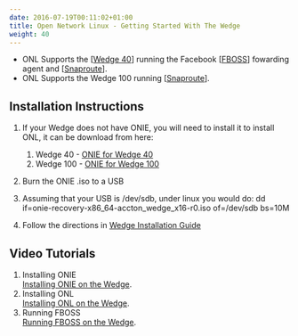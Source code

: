 ```yaml
---
date: 2016-07-19T00:11:02+01:00
title: Open Network Linux - Getting Started With The Wedge
weight: 40
---
```


- ONL Supports the [[Wedge 40](http://www.edge-core.com/productsInfo.php?cls=1&cls2=7&cls3=57&id=110)] running the Facebook [[FBOSS](https://github.com/facebook/fboss)] fowarding agent and [[Snaproute](http://www.snaproute.com/)].
- ONL Supports the Wedge 100 running [[Snaproute](http://www.snaproute.com/)].

## Installation Instructions

1. If your Wedge does not have ONIE, you will need to install it to install ONL, it can be download from here:
    1. Wedge 40 - [ONIE for Wedge 40](http://opennetlinux.org/binaries/accton-wedge/onie-recovery-wedge.iso)
    2. Wedge 100 - [ONIE for Wedge 100](http://opennetlinux.org/binaries/accton-wedge/onie-recovery-x86-64-facebook-wedge100-r0.iso)

2. Burn the ONIE .iso to a USB
3. Assuming that your USB is /dev/sdb, under linux you would do: dd if=onie-recovery-x86_64-accton_wedge_x16-r0.iso of=/dev/sdb bs=10M
4. Follow the directions in [Wedge Installation Guide](https://github.com/opencomputeproject/OpenNetworkLinux/blob/master/docs/GettingStartedWedge.md)

## Video Tutorials

1. Installing ONIE   
[Installing ONIE on the Wedge](http://vimeo.com/146086436). 
2. Installing ONL   
[Installing ONL on the Wedge](http://vimeo.com/146086486). 
3. Running FBOSS   
[Running FBOSS on the Wedge](http://vimeo.com/146086434).
